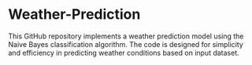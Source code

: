 # Weather-Prediction
This GitHub repository implements a weather prediction model using the Naive Bayes classification algorithm. The code is designed for simplicity and efficiency in predicting weather conditions based on input dataset.
